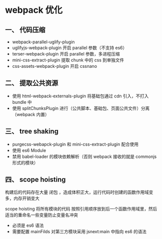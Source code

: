 # webpack 优化

## 一、 代码压缩

- webpack-parallel-uglify-plugin
- uglifyjs-webpack-plugin 开启 parallel 参数（不支持 es6）
- terser-webpack-plugin 开启 parallel 参数，多进程压缩
- mini-css-extract-plugin 提取 chunk 中的 css 到单独文件
- css-assets-webpack-plugin 开启 cssnano

## 二、 提取公共资源

- 使用 html-webpack-externals-plugin 将基础包通过 cdn 引入，不打入 bundle 中
- 使用 splitChunksPlugin 进行（公共脚本、基础包、页面公共文件）分离（webpack 内置）

## 三、 tree shaking

- purgecss-webapck-plugin 和 mini-css-extract-plugin 配合使用
- 使用 es6 Module
- 禁用 babel-loader 的模块依赖解析（否则 webpack 接收的就是 commonjs 形式的模块）

## 四、 scope hoisting

构建后的代码存在大量 闭包 ，造成体积正大，运行代码时创建的函数作用域变多，内存开销变大

scope hoisting 将所有模块的代码 按照引用顺序放到后一个函数作用域里，然后适当的重命名一些变量防止变量名冲突

- 必须是 es6 语法
- 需要配置 mainFilds 对第三方模块采用 jsnext:main 中指向 es6 的语法
